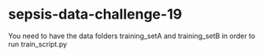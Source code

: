 # sepsis-data-challenge-19

You need to have the data folders training_setA and training_setB in order to run train_script.py
